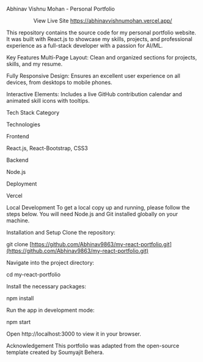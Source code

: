 Abhinav Vishnu Mohan - Personal Portfolio
<div align="center">

View Live Site https://abhinavvishnumohan.vercel.app/

</div>

This repository contains the source code for my personal portfolio website. It was built with React.js to showcase my skills, projects, and professional experience as a full-stack developer with a passion for AI/ML.

Key Features
Multi-Page Layout: Clean and organized sections for projects, skills, and my resume.

Fully Responsive Design: Ensures an excellent user experience on all devices, from desktops to mobile phones.

Interactive Elements: Includes a live GitHub contribution calendar and animated skill icons with tooltips.

Tech Stack
Category

Technologies

Frontend

React.js, React-Bootstrap, CSS3

Backend

Node.js

Deployment

Vercel

Local Development
To get a local copy up and running, please follow the steps below. You will need Node.js and Git installed globally on your machine.

Installation and Setup
Clone the repository:

git clone [https://github.com/Abhinav9863/my-react-portfolio.git](https://github.com/Abhinav9863/my-react-portfolio.git)

Navigate into the project directory:

cd my-react-portfolio

Install the necessary packages:

npm install

Run the app in development mode:

npm start

Open http://localhost:3000 to view it in your browser.

Acknowledgement
This portfolio was adapted from the open-source template created by Soumyajit Behera.
